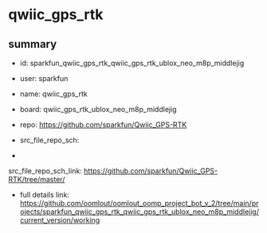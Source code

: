 # qwiic_gps_rtk
 
## summary 
* id: sparkfun_qwiic_gps_rtk_qwiic_gps_rtk_ublox_neo_m8p_middlejig
* user: sparkfun
* name: qwiic_gps_rtk
* board: qwiic_gps_rtk_ublox_neo_m8p_middlejig
* repo: https://github.com/sparkfun/Qwiic_GPS-RTK



* src_file_repo_sch: 
*
 src_file_repo_sch_link: https://github.com/sparkfun/Qwiic_GPS-RTK/tree/master/
* full details link: https://github.com/oomlout/oomlout_oomp_project_bot_v_2/tree/main/projects/sparkfun_qwiic_gps_rtk_qwiic_gps_rtk_ublox_neo_m8p_middlejig/current_version/working  






